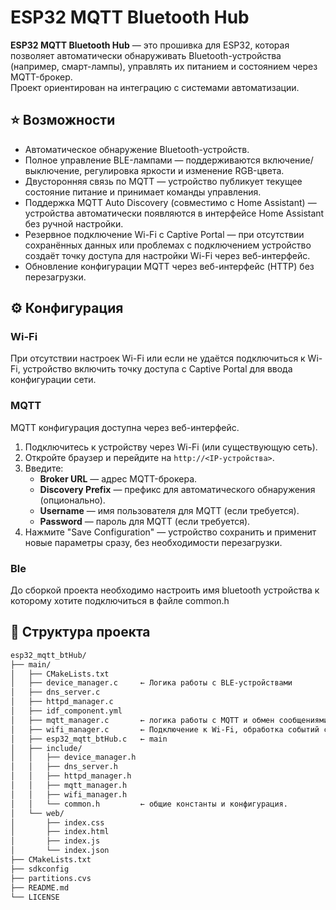 # ESP32 MQTT Bluetooth Hub

**ESP32 MQTT Bluetooth Hub** — это прошивка для ESP32, которая позволяет автоматически обнаруживать Bluetooth-устройства (например, смарт-лампы), управлять их питанием и состоянием через MQTT-брокер.  
Проект ориентирован на интеграцию с системами автоматизации.

## ⭐️ Возможности

- Автоматическое обнаружение Bluetooth-устройств.
- Полное управление BLE-лампами — поддерживаются включение/выключение, регулировка яркости и изменение RGB-цвета.
- Двусторонняя связь по MQTT — устройство публикует текущее состояние питание и принимает команды управления.
- Поддержка MQTT Auto Discovery (совместимо с Home Assistant) — устройства автоматически появляются в интерфейсе Home Assistant без ручной настройки.
- Резервное подключение Wi-Fi с Captive Portal — при отсутствии сохранённых данных или проблемах с подключением устройство создаёт точку доступа для настройки Wi-Fi через веб-интерфейс.
- Обновление конфигурации MQTT через веб-интерфейс (HTTP) без перезагрузки.
 
## ⚙️ Конфигурация 

### Wi-Fi
При отсутствии настроек Wi-Fi или если не удаётся подключиться к Wi-Fi, устройство включить точку доступа с Captive Portal для ввода конфигурации сети.

### MQTT
MQTT конфигурация доступна через веб-интерфейс.
1. Подключитесь к устройству через Wi-Fi (или существующую сеть).  
2. Откройте браузер и перейдите на `http://<IP-устройства>`.
3. Введите:
   - **Broker URL** — адрес MQTT-брокера.  
   - **Discovery Prefix** — префикс для автоматического обнаружения (опционально).  
   - **Username** — имя пользователя для MQTT (если требуется).  
   - **Password** — пароль для MQTT (если требуется).  
4. Нажмите "Save Configuration" — устройство сохранить и применит новые параметры сразу, без необходимости перезагрузки.

### Ble
До сборкой проекта необходимо настроить имя bluetooth устройства к которому хотите подключиться в файле common.h

## 🧩 Структура проекта
```bash
esp32_mqtt_btHub/
├── main/
│   ├── CMakeLists.txt
│   ├── device_manager.c     ← Логика работы с BLE-устройствами
│   ├── dns_server.c
│   ├── httpd_manager.c
│   ├── idf_component.yml
│   ├── mqtt_manager.c       ← логика работы с MQTT и обмен сообщениями
│   ├── wifi_manager.c       ← Подключение к Wi-Fi, обработка событий сети
│   ├── esp32_mqtt_btHub.c   ← main
│   ├── include/
│   │   ├── device_manager.h
│   │   ├── dns_server.h
│   │   ├── httpd_manager.h
│   │   ├── mqtt_manager.h
│   │   ├── wifi_manager.h   
│   │   └── common.h         ← общие константы и конфигурация.
│   └── web/
│       ├── index.css
│       ├── index.html
│       ├── index.js
│       └── index.json   
├── CMakeLists.txt
├── sdkconfig
├── partitions.cvs
├── README.md
└── LICENSE
```
